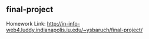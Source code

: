 ## final-project
Homework Link: http://in-info-web4.luddy.indianapolis.iu.edu/~ysbaruch/final-project/
 
 
 
